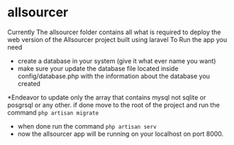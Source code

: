 # allsourcer
Currently The allsourcer folder contains all what is required to deploy the web version of the Allsourcer project built using laravel
To Run the app you need
* create a database in your system (give it what ever name you want)
* make sure your update the database file located inside config/database.php with the information about the database you created

*Endeavor to update only the array that contains mysql not sqlite or posgrsql or any other.
if done move to the root of the project and run the command ` php artisan migrate `
* when done run the command ` php artisan serv `
* now the allsourcer app will be running on your localhost on port 8000.
